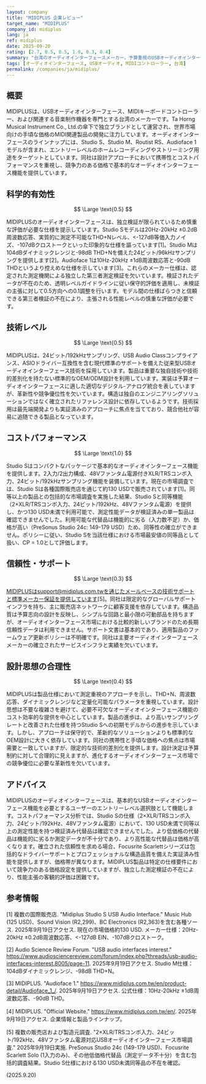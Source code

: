 ```yaml
---
layout: company
title: "MIDIPLUS 企業レビュー"
target_name: "MIDIPLUS"
company_id: midiplus
lang: ja
ref: midiplus
date: 2025-09-20
rating: [2.7, 0.5, 0.5, 1.0, 0.3, 0.4]
summary: "台湾のオーディオインターフェースメーカー。予算重視のUSBオーディオインターフェースとMIDI機器を中心に、基本的な機能を提供"
tags: [オーディオインターフェース, USBオーディオ, MIDIコントローラー, 台湾]
permalink: /companies/ja/midiplus/
---
```


## 概要

MIDIPLUSは、USBオーディオインターフェース、MIDIキーボードコントローラー、および関連する音楽制作機器を専門とする台湾のメーカーです。Ta Horng Musical Instrument Co., Ltd.の傘下で独立ブランドとして運営され、世界市場向けの手頃な価格のMIDI関連製品の開発に注力しています。オーディオインターフェースのラインナップには、Studio S、Studio M、Routist RS、Audioface 1モデルが含まれ、エントリーレベルのホームレコーディングやストリーミング用途をターゲットとしています。同社は設計アプローチにおいて携帯性とコストパフォーマンスを重視し、競争力のある価格で基本的なオーディオインターフェース機能を提供しています。

## 科学的有効性

$$ \Large \text{0.5} $$

MIDIPLUSのオーディオインターフェースは、独立検証が限られているため慎重な評価が必要な仕様を提示しています。Studio Sモデルは20Hz-20kHz ±0.2dB周波数応答、実質的に測定不可能なTHD+Nレベル、<-127dB等価入力ノイズ、-107dBクロストークといった印象的な仕様を謳っています[1]。Studio Mは104dBダイナミックレンジと-98dB THD+Nを備えた24ビット/96kHzサンプリングを提供します[2]。Audioface 1は10Hz-20kHz ±1dB周波数応答と-90dB THDというより控えめな仕様を示しています[3]。これらのメーカー仕様は、認定された測定機関による独立した第三者測定検証を欠いています。検証されたデータが不在のため、透明レベルガイドラインに従い保守的評価を適用し、未検証の主張に対して0.5方向への0.1調整を行います。モデル間の仕様ばらつきと信頼できる第三者検証の不在により、主張される性能レベルの慎重な評価が必要です。

## 技術レベル

$$ \Large \text{0.5} $$

MIDIPLUSは、24ビット/192kHzサンプリング、USB Audio Classコンプライアンス、ASIOドライバー互換性を含む現代標準のサポートを備えた従来型USBオーディオインターフェース技術を採用しています。製品は重要な独自技術や技術的差別化を持たない標準的なOEM/ODM設計を利用しています。実装は予算オーディオインターフェースに適した適切なデジタル-アナログ統合を表していますが、革新性や競争優位性を欠いています。構造は独自のエンジニアリングソリューションではなく確立されたリファレンス設計に依存しているようです。技術採用は最先端開発よりも実証済みのアプローチに焦点を当てており、競合他社が容易に追随できる製品となっています。

## コストパフォーマンス

$$ \Large \text{1.0} $$

Studio Sはコンパクトなパッケージで基本的なオーディオインターフェース機能を提供します。2入力/2出力構成、48Vファンタム電源付きXLR/TRSコンボ入力、24ビット/192kHzサンプリング機能を装備しています。現在の市場調査では、Studio Sは各種国際販売店を通じて約130 USDで販売されています[1]。同等以上の製品との包括的な市場調査を実施した結果、Studio Sと同等機能（2×XLR/TRSコンボ入力、24ビット/192kHz、48Vファンタム電源）を提供し、かつ130 USD未満で利用可能で、測定性能データが検証済みの単一製品は確認できませんでした。利用可能な代替品は機能的に劣る（入力数不足）か、価格が高い（PreSonus Studio 24c: 149-179 USD）ため、同等性の確立ができません。ポリシーに従い、Studio Sを当該仕様における市場最安値の同等品として扱い、CP = 1.0として評価します。

## 信頼性・サポート

$$ \Large \text{0.3} $$

MIDIPLUSはsupport@midiplus.com.twを通じたメールベースの技術サポートと標準メーカー保証を提供しています[5]。同社は限定的なグローバルサポートインフラを持ち、主に販売店ネットワークに顧客支援を依存しています。構造品質は予算志向の設計を反映し、シンプルな回路と最小限の可動部品を持ちますが、オーディオインターフェース市場における比較的新しいブランドのため長期信頼性データは利用できません。サポート文書は基本的であり、適用製品のファームウェア更新ポリシーは不明確です。同社は主要オーディオインターフェースメーカーの確立されたサービスインフラと実績を欠いています。

## 設計思想の合理性

$$ \Large \text{0.4} $$

MIDIPLUSは製品仕様において測定重視のアプローチを示し、THD+N、周波数応答、ダイナミックレンジなど定量化可能なパラメータを重視しています。設計思想は不要な複雑さを避けて、必要不可欠なオーディオインターフェース機能のコスト効率的な提供を中心としています。製品の進歩は、より高いサンプリングレートと改善された仕様を持つStudio Sへの初期モデルからの進歩を示しています。しかし、アプローチは保守的で、革新的なソリューションよりも標準的なOEM設計に大きく依存しています。同社の携帯性と手頃な価格への焦点は市場需要と一致していますが、限定的な技術的差別化を提供します。設計決定は予算制約に対して合理的に見えますが、進化するオーディオインターフェース市場での競争優位に必要な革新性を欠いています。

## アドバイス

MIDIPLUSのオーディオインターフェースは、基本的なUSBオーディオインターフェース機能を必要とするユーザーのエントリーレベル選択肢として機能します。コストパフォーマンス分析では、Studio Sの仕様（2×XLR/TRSコンボ入力、24ビット/192kHz、48Vファンタム電源）において、130 USD未満で同等以上の測定性能を持つ検証済み代替品は確認できませんでした。より低価格の代替品は機能的に劣るか測定データが不十分であり、より高性能な代替品は価格が高くなります。確立された信頼性を求める場合、Focusrite Scarlettシリーズは包括的なドライバーサポートとプロフェッショナルな構造品質を備えた実証済み性能を提供しますが、価格帯が異なります。MIDIPLUS製品は特定の仕様要件において競争力のある価格設定を提供していますが、独立した測定検証の不在により、性能主張の客観的評価は困難です。

## 参考情報

[1] 複数の国際販売店. "Midiplus Studio S USB Audio Interface." Music Hub (125 USD)、Sound Vision (R2,299)、BC Electronics (R2,363)を含む各種ソース. 2025年9月19日アクセス. 現在の市場価格約130 USD. メーカー仕様：20Hz-20kHz ±0.2dB周波数応答、<-127dB EIN、-107dBクロストーク。

[2] Audio Science Review Forum. "USB audio interfaces interest." https://www.audiosciencereview.com/forum/index.php?threads/usb-audio-interfaces-interest.8005/page-11. 2025年9月19日アクセス. Studio M仕様：104dBダイナミックレンジ、-98dB THD+N。

[3] MIDIPLUS. "Audioface 1." https://www.midiplus.com.tw/en/product-detail/Audioface_1_/. 2025年9月19日アクセス. 公式仕様：10Hz-20kHz ±1dB周波数応答、-90dB THD。

[4] MIDIPLUS. "Official Website." https://www.midiplus.com.tw/en/. 2025年9月19日アクセス. 企業情報と製品ラインナップ。

[5] 複数の販売店および製造元調査. "2×XLR/TRSコンボ入力、24ビット/192kHz、48Vファンタム電源対応USBオーディオインターフェース市場調査." 2025年9月19日実施. PreSonus Studio 24c (149-179 USD)、Focusrite Scarlett Solo (1入力のみ)、その他低価格代替品（測定データ不十分）を含む包括的調査結果。Studio S仕様における130 USD未満同等品の不在を確認。

(2025.9.20)